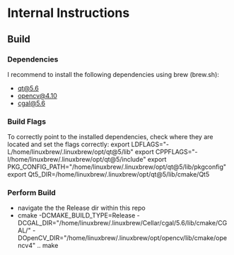 # Internal Instructions

## Build
### Dependencies
I recommend to install the following dependencies using brew (brew.sh):
- qt@5.6
- opencv@4.10
- cgal@5.6

### Build Flags
To correctly point to the installed dependencies, check where they are located and set the flags correctly:
export LDFLAGS="-L/home/linuxbrew/.linuxbrew/opt/qt@5/lib"
export CPPFLAGS="-I/home/linuxbrew/.linuxbrew/opt/qt@5/include"
export PKG_CONFIG_PATH="/home/linuxbrew/.linuxbrew/opt/qt@5/lib/pkgconfig"
export Qt5_DIR=/home/linuxbrew/.linuxbrew/opt/qt@5/lib/cmake/Qt5

### Perform Build
- navigate the the Release dir within this repo
- cmake -DCMAKE_BUILD_TYPE=Release -DCGAL_DIR="/home/linuxbrew/.linuxbrew/Cellar/cgal/5.6/lib/cmake/CGAL/" -DOpenCV_DIR="/home/linuxbrew/.linuxbrew/opt/opencv/lib/cmake/opencv4" ..
make
